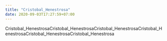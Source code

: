 ```yaml
---
title: "Cristobal_Henestrosa"
date: 2020-09-03T17:27:59+07:00
---
```


Cristobal_HenestrosaCristobal_HenestrosaCristobal_HenestrosaCristobal_HenestrosaCristobal_HenestrosaCristobal_Henestrosa

